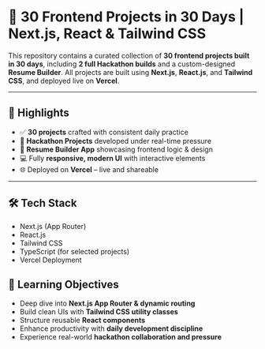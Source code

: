 # 🚀 30 Frontend Projects in 30 Days | Next.js, React & Tailwind CSS

This repository contains a curated collection of **30 frontend projects built in 30 days**, including **2 full Hackathon builds** and a custom-designed **Resume Builder**. All projects are built using **Next.js**, **React.js**, and **Tailwind CSS**, and deployed live on **Vercel**.

---

## 🌟 Highlights

- ✅ **30 projects** crafted with consistent daily practice  
- 🧠 **Hackathon Projects** developed under real-time pressure  
- 🧾 **Resume Builder App** showcasing frontend logic & design  
- 💻 Fully **responsive, modern UI** with interactive elements  
- 🌐 Deployed on **Vercel** – live and shareable

---

## 🛠 Tech Stack

- Next.js (App Router)
- React.js
- Tailwind CSS
- TypeScript (for selected projects)
- Vercel Deployment

## 🧠 Learning Objectives

- Deep dive into **Next.js App Router & dynamic routing**  
- Build clean UIs with **Tailwind CSS utility classes**  
- Structure reusable **React components**  
- Enhance productivity with **daily development discipline**  
- Experience real-world **hackathon collaboration and pressure**
